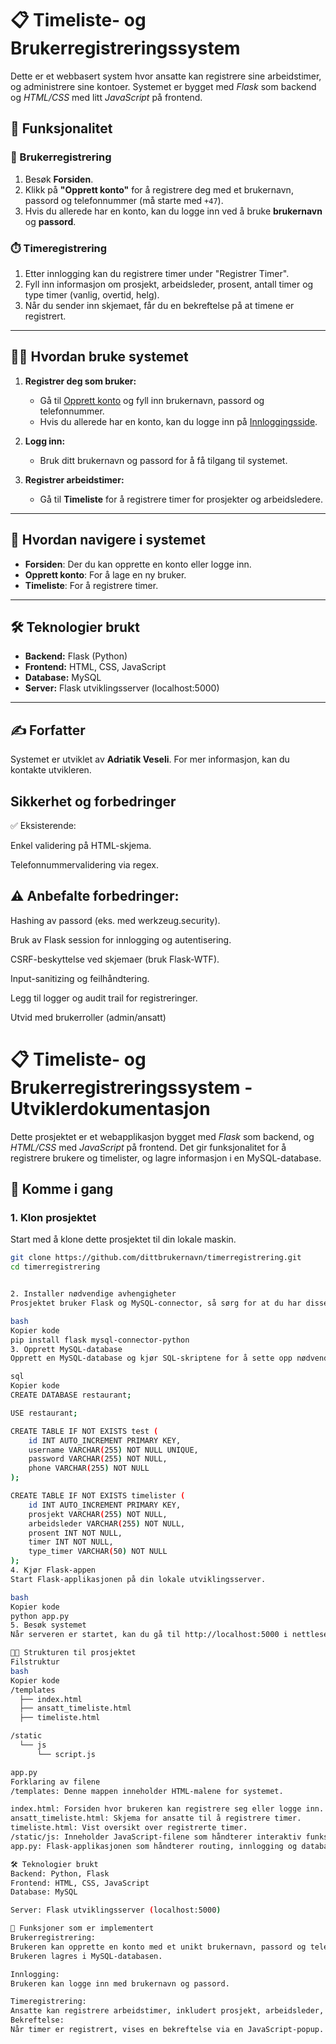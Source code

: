 # 📋 Timeliste- og Brukerregistreringssystem

Dette er et webbasert system hvor ansatte kan registrere sine arbeidstimer, og administrere sine kontoer. Systemet er bygget med *Flask* som backend og *HTML/CSS* med litt *JavaScript* på frontend.

## 🚀 Funksjonalitet

### 🔐 Brukerregistrering
1. Besøk **Forsiden**.
2. Klikk på **"Opprett konto"** for å registrere deg med et brukernavn, passord og telefonnummer (må starte med `+47`).
3. Hvis du allerede har en konto, kan du logge inn ved å bruke **brukernavn** og **passord**.

### ⏱️ Timeregistrering
1. Etter innlogging kan du registrere timer under "Registrer Timer".
2. Fyll inn informasjon om prosjekt, arbeidsleder, prosent, antall timer og type timer (vanlig, overtid, helg).
3. Når du sender inn skjemaet, får du en bekreftelse på at timene er registrert.

---

## 🧑‍💻 Hvordan bruke systemet

1. **Registrer deg som bruker:**
   - Gå til [Opprett konto](http://localhost:5000/createacc) og fyll inn brukernavn, passord og telefonnummer.
   - Hvis du allerede har en konto, kan du logge inn på [Innloggingsside](http://localhost:5000).
   
2. **Logg inn:**
   - Bruk ditt brukernavn og passord for å få tilgang til systemet.

3. **Registrer arbeidstimer:**
   - Gå til **Timeliste** for å registrere timer for prosjekter og arbeidsledere.

---

## 📂 Hvordan navigere i systemet
- **Forsiden**: Der du kan opprette en konto eller logge inn.
- **Opprett konto**: For å lage en ny bruker.
- **Timeliste**: For å registrere timer.

---

## 🛠️ Teknologier brukt
- **Backend:** Flask (Python)
- **Frontend:** HTML, CSS, JavaScript
- **Database:** MySQL
- **Server:** Flask utviklingsserver (localhost:5000)

---

## ✍️ Forfatter
Systemet er utviklet av **Adriatik Veseli**. For mer informasjon, kan du kontakte utvikleren.


## Sikkerhet og forbedringer
✅ Eksisterende:

Enkel validering på HTML-skjema.

Telefonnummervalidering via regex.

## ⚠️ Anbefalte forbedringer:

Hashing av passord (eks. med werkzeug.security).

Bruk av Flask session for innlogging og autentisering.

CSRF-beskyttelse ved skjemaer (bruk Flask-WTF).

Input-sanitizing og feilhåndtering.

Legg til logger og audit trail for registreringer.

Utvid med brukerroller (admin/ansatt)

# 📋 Timeliste- og Brukerregistreringssystem - Utviklerdokumentasjon

Dette prosjektet er et webapplikasjon bygget med *Flask* som backend, og *HTML/CSS* med *JavaScript* på frontend. Det gir funksjonalitet for å registrere brukere og timelister, og lagre informasjon i en MySQL-database.

## 🚀 Komme i gang

### 1. Klon prosjektet
Start med å klone dette prosjektet til din lokale maskin.

```bash
git clone https://github.com/dittbrukernavn/timerregistrering.git
cd timerregistrering


2. Installer nødvendige avhengigheter
Prosjektet bruker Flask og MySQL-connector, så sørg for at du har disse installert:

bash
Kopier kode
pip install flask mysql-connector-python
3. Opprett MySQL-database
Opprett en MySQL-database og kjør SQL-skriptene for å sette opp nødvendige tabeller. Kjør disse kommandoene i MySQL:

sql
Kopier kode
CREATE DATABASE restaurant;

USE restaurant;

CREATE TABLE IF NOT EXISTS test (
    id INT AUTO_INCREMENT PRIMARY KEY,
    username VARCHAR(255) NOT NULL UNIQUE,
    password VARCHAR(255) NOT NULL,
    phone VARCHAR(255) NOT NULL
);

CREATE TABLE IF NOT EXISTS timelister (
    id INT AUTO_INCREMENT PRIMARY KEY,
    prosjekt VARCHAR(255) NOT NULL,
    arbeidsleder VARCHAR(255) NOT NULL,
    prosent INT NOT NULL,
    timer INT NOT NULL,
    type_timer VARCHAR(50) NOT NULL
);
4. Kjør Flask-appen
Start Flask-applikasjonen på din lokale utviklingsserver.

bash
Kopier kode
python app.py
5. Besøk systemet
Når serveren er startet, kan du gå til http://localhost:5000 i nettleseren.

🧑‍💻 Strukturen til prosjektet
Filstruktur
bash
Kopier kode
/templates
  ├── index.html
  ├── ansatt_timeliste.html
  ├── timeliste.html

/static
  └── js
      └── script.js

app.py
Forklaring av filene
/templates: Denne mappen inneholder HTML-malene for systemet.

index.html: Forsiden hvor brukeren kan registrere seg eller logge inn.
ansatt_timeliste.html: Skjema for ansatte til å registrere timer.
timeliste.html: Vist oversikt over registrerte timer.
/static/js: Inneholder JavaScript-filene som håndterer interaktiv funksjonalitet som bekreftelses-popup.
app.py: Flask-applikasjonen som håndterer routing, innlogging og databasen.

🛠️ Teknologier brukt
Backend: Python, Flask
Frontend: HTML, CSS, JavaScript
Database: MySQL

Server: Flask utviklingsserver (localhost:5000)

📂 Funksjoner som er implementert
Brukerregistrering:
Brukeren kan opprette en konto med et unikt brukernavn, passord og telefonnummer.
Brukeren lagres i MySQL-databasen.

Innlogging:
Brukeren kan logge inn med brukernavn og passord.

Timeregistrering:
Ansatte kan registrere arbeidstimer, inkludert prosjekt, arbeidsleder, prosent og timer.
Bekreftelse:
Når timer er registrert, vises en bekreftelse via en JavaScript-popup.




